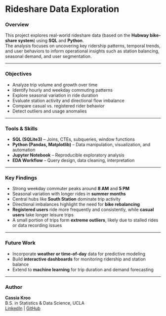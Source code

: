# Rideshare Data Exploration

### Overview  
This project explores real-world rideshare data (based on the **Hubway bike-share system**) using **SQL** and **Python**.  
The analysis focuses on uncovering key ridership patterns, temporal trends, and user behaviors to inform operational insights such as station balancing, seasonal demand, and user segmentation.

---

### Objectives  
- Analyze trip volume and growth over time  
- Identify hourly and weekday commuting patterns  
- Explore seasonal variation in ride duration  
- Evaluate station activity and directional flow imbalance  
- Compare casual vs. registered rider behavior  
- Detect outliers and usage anomalies  

---

### Tools & Skills  
- **SQL (SQLite3)** – Joins, CTEs, subqueries, window functions  
- **Python (Pandas, Matplotlib)** – Data manipulation, visualization, and automation  
- **Jupyter Notebook** – Reproducible exploratory analysis  
- **EDA Workflow** – Query design, data cleaning, interpretation  

---

### Key Findings  
- Strong weekday commuter peaks around **8 AM** and **5 PM**  
- Seasonal variation with longer rides in **summer months**  
- Central hubs like **South Station** dominate trip activity  
- Directional imbalances highlight the need for **bike rebalancing**  
- **Registered users** ride more frequently and consistently, while **casual users** take longer leisure trips  
- A small portion of trips form **extreme outliers**, likely due to stalled rides or data recording issues  

---

### Future Work  
- Incorporate **weather or time-of-day** data for predictive modeling  
- Build **interactive dashboards** for monitoring ridership and station balance  
- Extend to **machine learning** for trip duration and demand forecasting  

---

### Author  
**Cassia Kroo**  
B.S. in Statistics & Data Science, UCLA  
[LinkedIn](https://www.linkedin.com/in/cassiakroo) | [GitHub](https://github.com/cassiakroo)